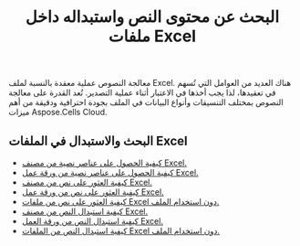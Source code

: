 ﻿---
title: البحث عن محتوى النص واستبداله داخل ملفات Excel
second_title: Documen
linktitle: البحث والاستبدال
type: docs
url: /ar/search-and-replace/
aliases: [/working-with-text/，/text/]
keywords: Get, find, and replace text from Microsoft Excel (XLS, XLSX, XLSM, XLSB) and Open Document Spreadsheet (ODS) files
description: يدعم Cloud REST Aspose.Cells الحصول على النصوص من الملفات والبحث عنها واستبدالها. تدعم مجموعة أدوات تطوير البرامج (SDK) أنواعًا مختلفة من لغات التطوير، بما في ذلك Android وGo وNodeJS وRuby وSwift.
weight: 20
kwords: Excel، Office السحابة، REST API، جدول بيانات، PDF، CSV، Json، Markdown، نص
---
معالجة النصوص عملية معقدة بالنسبة لملف Excel. هناك العديد من العوامل التي تُسهم في تعقيدها، لذا يجب أخذها في الاعتبار أثناء عملية التصدير. تُعد القدرة على معالجة النصوص بمختلف التنسيقات وأنواع البيانات في الملف بجودة احترافية ودقيقة من أهم ميزات Aspose.Cells Cloud.

## البحث والاستبدال في الملفات Excel

- [كيفية الحصول على عناصر نصية من مصنف Excel.](/cells/ar/workbook/get-text-items/)
- [كيفية الحصول على عناصر نصية من ورقة عمل Excel.](/cells/ar/worksheets/get-text-items/)
- [كيفية العثور على نص من مصنف Excel.](/cells/ar/workbook/find-text/)
- [كيفية العثور على نص من ورقة عمل Excel.](/cells/ar/worksheets/find-text/)
- [كيفية العثور على نص من ملفات Excel دون استخدام الملف.](/cells/ar/search/)
- [كيفية استبدال النص من مصنف Excel.](/cells/ar/workbook/replace-text/)
- [كيفية استبدال النص من ورقة العمل Excel.](/cells/ar/worksheets/replace-text/)
- [كيفية استبدال النص من الملفات Excel دون استخدام الملف.](/cells/ar/replace/)
